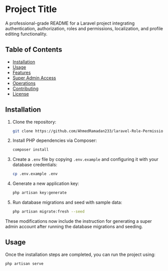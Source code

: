 # Project Title

A professional-grade README for a Laravel project integrating authentication, authorization, roles and permissions, localization, and profile editing functionality.

## Table of Contents
- [Installation](#installation)
- [Usage](#usage)
- [Features](#features)
- [Super Admin Access](#super-admin-access)
- [Operations](#operations)
- [Contributing](#contributing)
- [License](#license)

## Installation

1. Clone the repository:
    ```bash
    git clone https://github.com/AhmedRamadan233/laravel-Role-Permission-Without-Package-Localization.git
    ```
2. Install PHP dependencies via Composer:
    ```bash
    composer install
    ```
3. Create a `.env` file by copying `.env.example` and configuring it with your database credentials:
    ```bash
    cp .env.example .env
    ```
4. Generate a new application key:
    ```bash
    php artisan key:generate
    ```
5. Run database migrations and seed with sample data:
    ```bash
    php artisan migrate:fresh --seed
    ```

These modifications now include the instruction for generating a super admin account after running the database migrations and seeding.

<!--[Watch Installation Video](#) -->

## Usage

Once the installation steps are completed, you can run the project using:

```bash
php artisan serve
